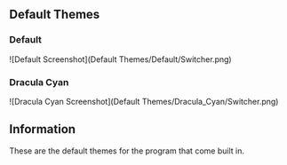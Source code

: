 
## Default Themes

### Default

![Default Screenshot](Default Themes/Default/Switcher.png)

### Dracula Cyan

![Dracula Cyan Screenshot](Default Themes/Dracula_Cyan/Switcher.png)

## Information

These are the default themes for the program that come built in.